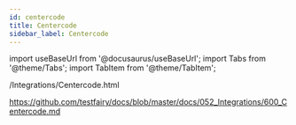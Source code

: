 ```yaml
---
id: centercode
title: Centercode
sidebar_label: Centercode
---
```


import useBaseUrl from '@docusaurus/useBaseUrl';
import Tabs from '@theme/Tabs';
import TabItem from '@theme/TabItem';

/Integrations/Centercode.html

https://github.com/testfairy/docs/blob/master/docs/052_Integrations/600_Centercode.md